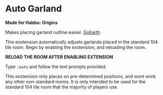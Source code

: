 # Auto Garland
**Made for Habbo: Origins**

Makes placing garland outline easier. [GoEarth](https://github.com/xabbo/goearth)

This exstension automatically adjusts garlands placed in the standard 104 tile room. Begin by enabling the exstension, and reloading the room.

**RELOAD THE ROOM AFTER ENABLING EXTENSION**

Type ```:auto``` and follow the text prompts provided.

This exstension only places on pre-determined positions, and wont work any other non-standard rooms. It is only intended to be used for the standard 104 tile room that the majority of players use.

